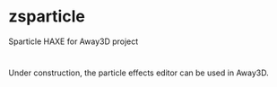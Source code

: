 # zsparticle
Sparticle HAXE for Away3D project

# 
Under construction, the particle effects editor can be used in Away3D.

